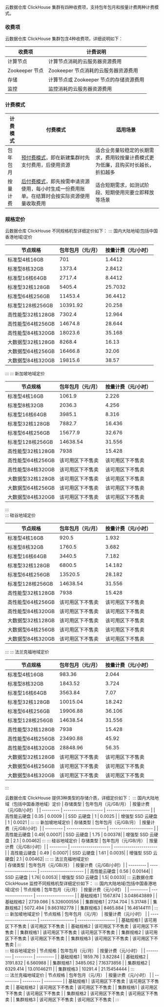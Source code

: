 云数据仓库 ClickHouse 集群有四种收费项，支持包年包月和按量计费两种计费模式。

### 收费项

云数据仓库 ClickHouse 集群包含4种收费项，详细说明如下：

| 收费项         | 计费说明                                |
| -------------- | --------------------------------------- |
| 计算节点       | 计算节点消耗的云服务器资源费用          |
| Zookeeper 节点 | Zookeeper 节点消耗的云服务器资源费用    |
| 存储           | 计算节点或 Zookeeper 节点的存储资源费用 |
| 监控           | 监控消耗的云服务器资源费用              |

### 计费模式

| 计费模式 | 付费模式     | 适用场景         |
| -------- | ------------ | --------- |
| 包年包月 | [预付费模式](https://cloud.tencent.com/document/product/555/9618)，即在新建集群时先支付费用，后使用资源 | 适合业务量较稳定的长期需求，费用较按量计费模式更为低廉，且购买时长越长，折扣越多 |
| 按量计费 | [后付费模式](https://cloud.tencent.com/document/product/555/9617)，即先按需申请资源使用，每小时生成一份费用账单。在结算时会按实际资源使用量收取费用 | 适合短期需求，如测试阶段、短期使用完要立即释放等场景         |

### 规格定价

云数据仓库 ClickHouse 不同规格机型详细定价如下：
<dx-accordion>
::: 国内大陆地域(包括中国香港地域)定价

| 节点规格          | 包年包月（元/月） | 按量计费（元/小时） |
| ----------------- | ----------------- | ------------------- |
| 标准型4核16GB     | 701               | 1.4412              |
| 标准型8核32GB     | 1373.4            | 2.8412              |
| 标准型16核64GB    | 2717.4            | 8.4412              |
| 标准型32核128GB   | 5405.4            | 25.7032             |
| 标准型64核256GB   | 11453.4           | 36.4412             |
| 标准型128核256GB  | 10391.92          | 20.258              |
| 高性能型32核128GB | 7302.4            | 12.964              |
| 高性能型64核256GB | 14674.8           | 28.644              |
| 高性能型84核320GB | 18023.6           | 35.168              |
| 大数据型32核128GB | 8268.4            | 16.13               |
| 大数据型64核256GB | 16466.8           | 32.06               |
| 大数据型84核320GB | 19815.6           | 38.57               |

:::
::: 新加坡地域定价

| 节点规格             | 包年包月（元/月） | 按量计费（元/小时） |
| -------------------- | ----------------- | ------------------- |
| 标准型4核16GB        | 1061.9            | 2.226               |
| 标准型8核32GB        | 2036.3            | 4.256               |
| 标准型16核64GB       | 3985.1            | 8.316               |
| 标准型32核128GB      | 7882.7            | 16.436              |
| 标准型64核256GB      | 15677.9           | 32.676              |
| 标准型128核256GB     | 14638.54          | 31.556              |
| 高性能型32核128GB    | 7938              | 15.428              |
| 高性能型64核256GB    | 该可用区下不售卖  | 该可用区下不售卖    |
| 高性能型84核320GB    | 该可用区下不售卖  | 该可用区下不售卖    |
| 大数据型32核128GB    | 该可用区下不售卖  | 该可用区下不售卖    |
| 大数据型64核256GB    | 该可用区下不售卖  | 该可用区下不售卖    |
| 大数据型84核320GB    | 该可用区下不售卖  | 该可用区下不售卖    |

:::              
::: 硅谷地域定价 

| 节点规格             | 包年包月（元/月） | 按量计费（元/小时） |
| ---------            | ---------         | ---------           |
| 标准型4核16GB        | 920.5             | 1.932               |
| 标准型8核32GB        | 1760.5            | 3.682               |
| 标准型16核64GB       | 3440.5            | 7.182               |
| 标准型32核128GB      | 6800.5            | 14.182              |
| 标准型64核256GB      | 13520.5           | 28.182              |
| 标准型128核256GB     | 14638.54          | 31.556              |
| 高性能型32核128GB    | 7938              | 15.428              |
| 高性能型64核256GB    | 该可用区下不售卖  | 该可用区下不售卖    |
| 高性能型84核320GB    | 该可用区下不售卖  | 该可用区下不售卖    |
| 大数据型32核128GB    | 该可用区下不售卖  | 该可用区下不售卖    |
| 大数据型64核256GB    | 该可用区下不售卖  | 该可用区下不售卖    |
| 大数据型84核320GB    | 该可用区下不售卖  | 该可用区下不售卖    |

:::
::: 法兰克福地域定价

| 节点规格             | 包年包月（元/月） | 按量计费（元/小时） |
| ---------            | ---------         | ---------           |
| 标准型4核16GB        | 983.36            | 2.044               |
| 标准型8核32GB        | 1843.52           | 3.724               |
| 标准型16核64GB       | 3563.84           | 7.07                |
| 标准型32核128GB      | 10015.04          | 18.242              |
| 标准型64核256GB      | 19906.88          | 36.106              |
| 标准型128核256GB     | 14638.54          | 31.556              |
| 高性能型32核128GB    | 7938              | 15.428              |
| 高性能型64核256GB    | 23490.88          | 45.92               |
| 高性能型84核320GB    | 28848.96          | 56.35               |
| 大数据型32核128GB    | 该可用区下不售卖  | 该可用区下不售卖    |
| 大数据型64核256GB    | 该可用区下不售卖  | 该可用区下不售卖    |
| 大数据型84核320GB    | 该可用区下不售卖  | 该可用区下不售卖    |

:::             
</dx-accordion>

云数据仓库 ClickHouse 提供3种类型的存储介质，详细定价如下： 
<dx-accordion>
::: 国内大陆地域（包括中国香港地域）定价
| 存储类型 | 包年包月（元/GB/月） | 按量计费（元/GB/小时） | 
| --------- | -------------------- | ---------------------- | 
| 高性能云硬盘 | 0.35 | 0.0009 | 
| SSD 云硬盘 | 1 | 0.0025 | 
| 增强型 SSD 云硬盘 | 1 | 0.0021 | 
:::
::: 新加坡地域定价 
| 存储类型 | 包年包月（元/GB/月） | 按量计费（元/GB/小时）| 
| --------- | -------------------- | ---------------------- | 
| 高性能云硬盘 | 0.49| 0.0007|
| SSD 云硬盘 | 1.75 | 0.00378| 
| 增强型 SSD 云硬盘 | 2.1 | 0.00462| 
:::
::: 硅谷地域定价 
| 存储类型 | 包年包月（元/GB/月） | 按量计费（元/GB/小时）| 
| --------- | -------------------- | ---------------------- | 
| 高性能云硬盘 | 0.49 | 0.0007| 
| SSD 云硬盘 | 1.61 | 0.0035|
| 增强型 SSD 云硬盘| 2.1 | 0.00462| 
:::
::: 法兰克福地域定价  
| 存储类型 | 包年包月（元/GB/月） | 按量计费（元/GB/小时）|
| --------- | -------------------- | ---------------------- | 
| 高性能云硬盘 | 0.56 | 0.00144|
| SSD 云硬盘 | 1.76| 0.0053|
| 增强型 SSD 云硬盘 | 1.5| 0.0033| 
:::
</dx-accordion>
云数据仓库 ClickHouse 监控不同规格机型详细定价如下： 
<dx-accordion>
::: 国内大陆地域(包括中国香港地域)定价
| 节点规格  | 包年包月（元/月） | 按量计费（元/小时） |
| --------- | ----------------- | ------------------- |
| 基础规格1 | 1567.874          | 3.048643889         |
| 基础规格2 | 2739.086          | 5.326000556         |
| 集群规格1 | 2734.704          | 5.31748             |
| 集群规格2 | 5072.494          | 9.863182778         |
| 集群规格3 | 8465.884          | 16.46144111         |
::: 
::: 新加坡地域定价
| 节点规格             | 包年包月（元/月） | 按量计费（元/小时） |
| -------------------- | ----------------- | ------------------- |
| 基础规格1            | 该可用区下不售卖  | 该可用区下不售卖    |
| 基础规格2            | 该可用区下不售卖  | 该可用区下不售卖    |
| 集群规格1            | 该可用区下不售卖  | 该可用区下不售卖    |
| 集群规格2            | 该可用区下不售卖  | 该可用区下不售卖    |
| 集群规格3            | 该可用区下不售卖  | 该可用区下不售卖    |
:::           
::: 硅谷地域定价
| 节点规格             | 包年包月（元/月） | 按量计费（元/小时） |
| ---------            | ---------         | ---------           |
| 基础规格1            | 1859.76           | 3.82284             |
| 基础规格2            | 3191.832          | 6.560988            |
| 集群规格1            | 3485.062          | 7.16373856          |
| 集群规格2            | 6329.414          | 13.01046211         |
| 集群规格3            | 10291.4           | 21.15454444         |
:::         
::: 法兰克福地域定价
| 节点规格             | 包年包月（元/月） | 按量计费（元/小时） |
| ---------            | ---------         | ---------           |
| 基础规格1            | 该可用区下不售卖  | 该可用区下不售卖    |
| 基础规格2            | 该可用区下不售卖  | 该可用区下不售卖    |
| 集群规格1            | 该可用区下不售卖  | 该可用区下不售卖    |
| 集群规格2            | 该可用区下不售卖  | 该可用区下不售卖    |
| 集群规格3            | 该可用区下不售卖  | 该可用区下不售卖    |
::: 
</dx-accordion>

